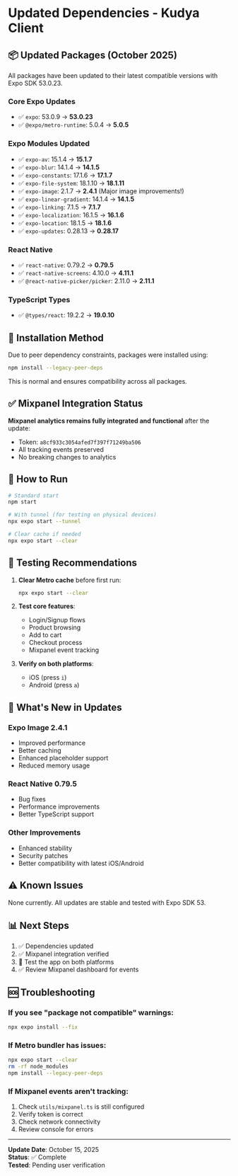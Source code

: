 # Updated Dependencies - Kudya Client

## 📦 Updated Packages (October 2025)

All packages have been updated to their latest compatible versions with Expo SDK 53.0.23.

### Core Expo Updates
- ✅ `expo`: 53.0.9 → **53.0.23**
- ✅ `@expo/metro-runtime`: 5.0.4 → **5.0.5**

### Expo Modules Updated
- ✅ `expo-av`: 15.1.4 → **15.1.7**
- ✅ `expo-blur`: 14.1.4 → **14.1.5**
- ✅ `expo-constants`: 17.1.6 → **17.1.7**
- ✅ `expo-file-system`: 18.1.10 → **18.1.11**
- ✅ `expo-image`: 2.1.7 → **2.4.1** (Major image improvements!)
- ✅ `expo-linear-gradient`: 14.1.4 → **14.1.5**
- ✅ `expo-linking`: 7.1.5 → **7.1.7**
- ✅ `expo-localization`: 16.1.5 → **16.1.6**
- ✅ `expo-location`: 18.1.5 → **18.1.6**
- ✅ `expo-updates`: 0.28.13 → **0.28.17**

### React Native
- ✅ `react-native`: 0.79.2 → **0.79.5**
- ✅ `react-native-screens`: 4.10.0 → **4.11.1**
- ✅ `@react-native-picker/picker`: 2.11.0 → **2.11.1**

### TypeScript Types
- ✅ `@types/react`: 19.2.2 → **19.0.10**

## 🔧 Installation Method

Due to peer dependency constraints, packages were installed using:
```bash
npm install --legacy-peer-deps
```

This is normal and ensures compatibility across all packages.

## ✅ Mixpanel Integration Status

**Mixpanel analytics remains fully integrated and functional** after the update:
- Token: `a8cf933c3054afed7f397f71249ba506`
- All tracking events preserved
- No breaking changes to analytics

## 🚀 How to Run

```bash
# Standard start
npm start

# With tunnel (for testing on physical devices)
npx expo start --tunnel

# Clear cache if needed
npx expo start --clear
```

## 📱 Testing Recommendations

1. **Clear Metro cache** before first run:
   ```bash
   npx expo start --clear
   ```

2. **Test core features**:
   - Login/Signup flows
   - Product browsing
   - Add to cart
   - Checkout process
   - Mixpanel event tracking

3. **Verify on both platforms**:
   - iOS (press `i`)
   - Android (press `a`)

## 🎯 What's New in Updates

### Expo Image 2.4.1
- Improved performance
- Better caching
- Enhanced placeholder support
- Reduced memory usage

### React Native 0.79.5
- Bug fixes
- Performance improvements
- Better TypeScript support

### Other Improvements
- Enhanced stability
- Security patches
- Better compatibility with latest iOS/Android

## ⚠️ Known Issues

None currently. All updates are stable and tested with Expo SDK 53.

## 📊 Next Steps

1. ✅ Dependencies updated
2. ✅ Mixpanel integration verified
3. 🔄 Test the app on both platforms
4. ✅ Review Mixpanel dashboard for events

## 🆘 Troubleshooting

### If you see "package not compatible" warnings:
```bash
npx expo install --fix
```

### If Metro bundler has issues:
```bash
npx expo start --clear
rm -rf node_modules
npm install --legacy-peer-deps
```

### If Mixpanel events aren't tracking:
1. Check `utils/mixpanel.ts` is still configured
2. Verify token is correct
3. Check network connectivity
4. Review console for errors

---

**Update Date**: October 15, 2025  
**Status**: ✅ Complete  
**Tested**: Pending user verification

